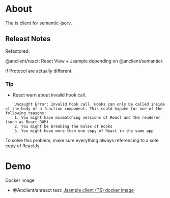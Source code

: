 # About

The ts client for semantic-jserv.

## Releast Notes

Refactored:

@anclient/react: React View + Jsample depending on @anclient/semantier.

if Protocol are actually different.

### Tip

- React warn about invalid hook call.

```
    Uncaught Error: Invalid hook call. Hooks can only be called inside of the body of a function component. This could happen for one of the following reasons:
    1. You might have mismatching versions of React and the renderer (such as React DOM)
    2. You might be breaking the Rules of Hooks
    3. You might have more than one copy of React in the same app
```

To solve this problem, make sure everything always referencing to a sole copy of ReactJs.

# Demo

Docker image

- @Anclient/anreact test: [Jsample client (TS) docker image](https://hub.docker.com/r/odysz/jserv-sample)
